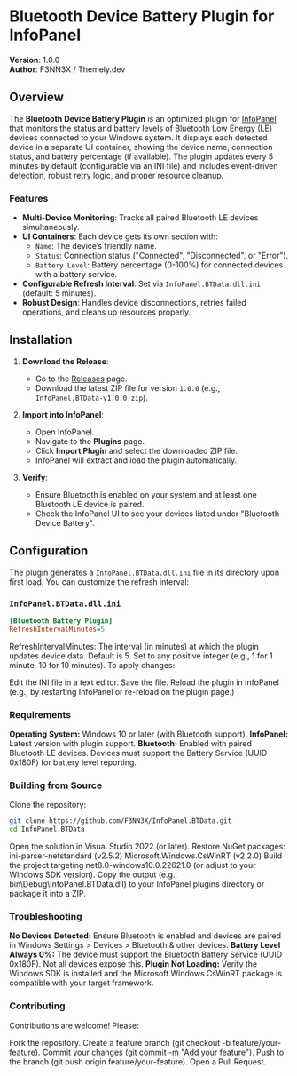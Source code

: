 # Bluetooth Device Battery Plugin for InfoPanel

**Version**: 1.0.0  
**Author**: F3NN3X / Themely.dev  

## Overview

The **Bluetooth Device Battery Plugin** is an optimized plugin for [InfoPanel](https://github.com/habibrehmansg/infopanel) that monitors the status and battery levels of Bluetooth Low Energy (LE) devices connected to your Windows system. It displays each detected device in a separate UI container, showing the device name, connection status, and battery percentage (if available). The plugin updates every 5 minutes by default (configurable via an INI file) and includes event-driven detection, robust retry logic, and proper resource cleanup.

### Features

- **Multi-Device Monitoring**: Tracks all paired Bluetooth LE devices simultaneously.
- **UI Containers**: Each device gets its own section with:
  - `Name`: The device’s friendly name.
  - `Status`: Connection status ("Connected", "Disconnected", or "Error").
  - `Battery Level`: Battery percentage (0-100%) for connected devices with a battery service.
- **Configurable Refresh Interval**: Set via `InfoPanel.BTData.dll.ini` (default: 5 minutes).
- **Robust Design**: Handles device disconnections, retries failed operations, and cleans up resources properly.

## Installation

1. **Download the Release**:
   - Go to the [Releases](https://github.com/F3NN3X/InfoPanel.BTData/releases) page.
   - Download the latest ZIP file for version `1.0.0` (e.g., `InfoPanel.BTData-v1.0.0.zip`).

2. **Import into InfoPanel**:
   - Open InfoPanel.
   - Navigate to the **Plugins** page.
   - Click **Import Plugin** and select the downloaded ZIP file.
   - InfoPanel will extract and load the plugin automatically.

3. **Verify**:
   - Ensure Bluetooth is enabled on your system and at least one Bluetooth LE device is paired.
   - Check the InfoPanel UI to see your devices listed under "Bluetooth Device Battery".

## Configuration

The plugin generates a `InfoPanel.BTData.dll.ini` file in its directory upon first load. You can customize the refresh interval:

### `InfoPanel.BTData.dll.ini`
```ini
[Bluetooth Battery Plugin]
RefreshIntervalMinutes=5
```
RefreshIntervalMinutes: The interval (in minutes) at which the plugin updates device data. Default is 5. Set to any positive integer (e.g., 1 for 1 minute, 10 for 10 minutes).
To apply changes:

Edit the INI file in a text editor.
Save the file.
Reload the plugin in InfoPanel (e.g., by restarting InfoPanel or re-reload on the plugin page.)

### Requirements
**Operating System:** Windows 10 or later (with Bluetooth support).
**InfoPanel:** Latest version with plugin support.
**Bluetooth:** Enabled with paired Bluetooth LE devices. Devices must support the Battery Service (UUID 0x180F) for battery level reporting.

### Building from Source
Clone the repository:
```bash
git clone https://github.com/F3NN3X/InfoPanel.BTData.git
cd InfoPanel.BTData
```
Open the solution in Visual Studio 2022 (or later).
Restore NuGet packages:
ini-parser-netstandard (v2.5.2)
Microsoft.Windows.CsWinRT (v2.2.0)
Build the project targeting net8.0-windows10.0.22621.0 (or adjust to your Windows SDK version).
Copy the output (e.g., bin\Debug\InfoPanel.BTData.dll) to your InfoPanel plugins directory or package it into a ZIP.

### Troubleshooting
**No Devices Detected:** Ensure Bluetooth is enabled and devices are paired in Windows Settings > Devices > Bluetooth & other devices.
**Battery Level Always 0%:** The device must support the Bluetooth Battery Service (UUID 0x180F). Not all devices expose this.
**Plugin Not Loading:** Verify the Windows SDK is installed and the Microsoft.Windows.CsWinRT package is compatible with your target framework.

### Contributing
Contributions are welcome! Please:

Fork the repository.
Create a feature branch (git checkout -b feature/your-feature).
Commit your changes (git commit -m "Add your feature").
Push to the branch (git push origin feature/your-feature).
Open a Pull Request.

